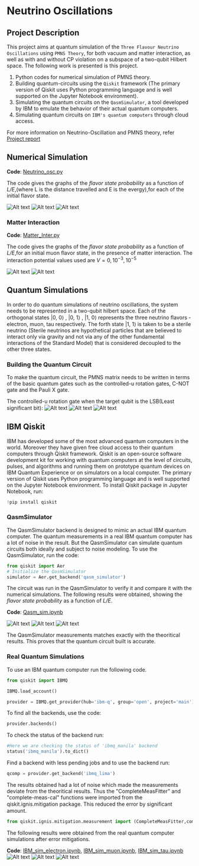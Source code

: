 # Neutrino Oscillations

## Project Description

This project aims at quantum simulation of the `Three Flavour Neutrino Oscillations` using `PMNS Theory`, for both vacuum and matter interaction, as well as with and without CP violation on a subspace of a two-qubit Hilbert space. The following work is presented is this project.

1. Python codes for numerical simulation of PMNS theory.
2. Building quantum-circuits using the `Qiskit` framework (The primary version of Qiskit uses Python programming language and is well supported on the Jupyter Notebook environment).
3. Simulating the quantum circuits on the `QasmSimulator`, a tool developed by IBM to emulate the behavior of their actual quantum computers.
4. Simulating quantum circuits on `IBM's quantum computers` through cloud access.

For more information on Neutrino-Oscillation and PMNS theory, refer [Project report](Project_report.pdf)
 
## Numerical Simulation 

__Code__: [Neutrino_osc.py](Neutrino_osc.py)

The code gives the graphs of the _flavor state probability_ as a function of _L/E_,(where L is the distance travelled and E is the evergy),for each of the initial flavor state.

![Alt text](Images/Electron_vacuum_oscillation.jpg)
![Alt text](Images/Muon_vacuum_oscillation.jpg)
![Alt text](Images/Tau_vacuum_oscillation.jpg)

### Matter Interaction

__Code__: [Matter_Inter.py](Matter_Inter.py)
  
The code gives the graphs of the _flavor state probability_ as a function of _L/E_,for an initial muon flavor state, in the presence of matter interaction. The interaction potential values used are $V=0, 10^{-3}, 10^{-5}$

![Alt text](Images/matter_muon_electron.jpg)
![Alt text](Images/matter_muon_muon.jpg)

## Quantum Simulations

In order to do quantum simulations of neutrino oscillations, the system needs to be represented in a two-qubit hilbert space. Each of the orthogonal states |0, 0⟩ , |0, 1⟩ , |1, 0⟩ represents the three neutrino ﬂavors - electron, muon, tau respectively. The forth state |1, 1⟩ is taken to be a sterile neutrino (Sterile neutrinos are hypothetical particles that are believed to interact only via gravity and not via any of the other fundamental interactions of the Standard Model) that is considered decoupled to the other three states.

### Building the Quantum Circuit

To make the quantum circuit, the PMNS matrix needs to be written in terms of the basic quantum gates such as the controlled-u rotation gates, C-NOT gate and the Pauli X gate.

The controlled-u rotation gate when the target qubit is the LSB(Least signiﬁcant bit):
![Alt text](<Images/Screenshot from 2023-10-08 19-10-48.png>)
![Alt text](<Images/Screenshot from 2023-10-08 19-10-54.png>)
![Alt text](<Images/Screenshot from 2023-10-08 19-10-59.png>)

## IBM Qiskit

IBM has developed some of the most advanced quantum computers in the world. Moreover they have given free cloud access to their quantum computers through Qiskit framework. Qiskit is an open-source software development kit for working with quantum computers
at the level of circuits, pulses, and algorithms and running them on prototype quantum devices on IBM Quantum Experience or on simulators on a local computer. The primary version of Qiskit uses Python programming language and is well supported on the Jupyter Notebook environment. To install Qiskit package in Jupyter Notebook, run:

```python
!pip install qiskit
```
### QasmSimulator
    
The QasmSimulator backend is designed to mimic an actual IBM quantum computer. The quantum measurements in a real IBM quantum computer has a lot of noise in the result. But the QasmSimulator can simulate quantum circuits both ideally and subject to noise modeling. To use the QasmSimulator, run the code:

```python
from qiskit import Aer
# Initialize the QasmSimulator
simulator = Aer.get_backend('qasm_simulator')
```
The circuit was run in the QasmSimulator to verify it and compare it with the numerical simulations. The following results were obtained, showing the _flavor state probability_ as a function of _L/E_.

__Code__: [Qasm_sim.ipynb](Qasm_sim.ipynb)

![Alt text](Images/Electron_vacuum_QASM.jpg)
![Alt text](Images/Muon_vacuum_QASM.jpg)
![Alt text](Images/Tau_vacuum_QASM.jpg)

The QasmSimulator measurements matches exactly with the theoritical results. This proves that the quantum circuit built is accurate.

### Real Quantum Simulations

To use an IBM quantum computer run the following code.

```python
from qiskit import IBMQ
```
```python
IBMQ.load_account()
```
```python
provider = IBMQ.get_provider(hub='ibm-q', group='open', project='main')
```
To find all the backends, use the code:
```python
provider.backends()
```
To check the status of the backend run:
```python
#Here we are checking the status of 'ibmq_manila' backend
status('ibmq_manila').to_dict()
```
Find a backend with less pending jobs and to use the backend run:
```python
qcomp = provider.get_backend('ibmq_lima')
```
The results obtained had a lot of noise which made the measurements deviate from the theoritical results. Thus the "CompleteMeasFitter" and "complete-meas-cal" functions were imported from the qiskit.ignis.mitigation package. This reduced the error by signiﬁcant amount. 
```python
from qiskit.ignis.mitigation.measurement import (CompleteMeasFitter,complete_meas_cal)
```
The following results were obtained from the real quantum computer simulations after error mitigations.

__Code__: [IBM_sim_electron.ipynb](IBM_sim_electron.ipynb), [IBM_sim_muon.ipynb](IBM_sim_muon.ipynb), [IBM_sim_tau.ipynb](IBM_sim_tau.ipynb)
![Alt text](Images/Electron_vacuum_IBM.jpg)
![Alt text](Images/Muon_vacuum_IBM.jpg)
![Alt text](Images/Tau_vacuum_IBM.jpg)
